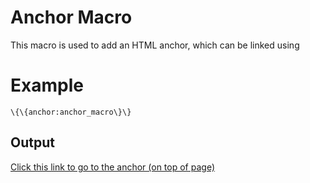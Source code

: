 Anchor Macro
============

This macro is used to add an HTML anchor, which can be linked using

Example
=======

```
\{\{anchor:anchor_macro\}\}
```

Output
------

[Click this link to go to the anchor (on top of page)](#anchor_macro)
